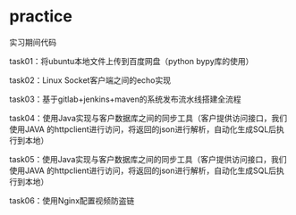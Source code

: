 # practice
实习期间代码

task01：将ubuntu本地文件上传到百度网盘（python bypy库的使用）


task02：Linux Socket客户端之间的echo实现


task03：基于gitlab+jenkins+maven的系统发布流水线搭建全流程


task04：使用Java实现与客户数据库之间的同步工具（客户提供访问接口，我们使用JAVA 的httpclient进行访问，将返回的json进行解析，自动化生成SQL后执行到本地）

task05：使用Java实现与客户数据库之间的同步工具（客户提供访问接口，我们使用JAVA 的httpclient进行访问，将返回的json进行解析，自动化生成SQL后执行到本地）

task06：使用Nginx配置视频防盗链